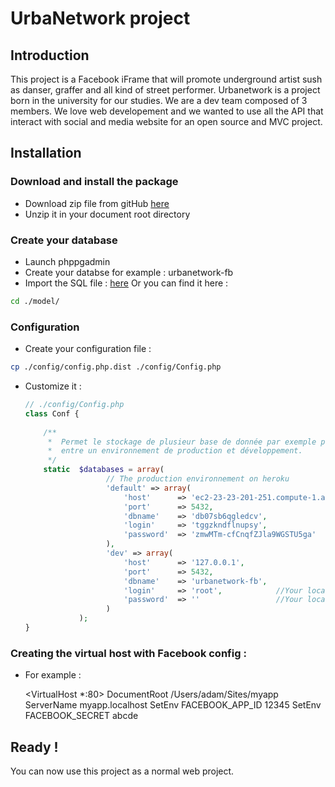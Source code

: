 UrbaNetwork project
===============================================================

## Introduction
This project is a Facebook iFrame that will promote underground artist sush as danser, graffer and all kind of street performer.
Urbanetwork is a project born in the university for our studies. We are a dev team composed of 3 members.
We love web developement and we wanted to use all the API that interact with social and media website for an open source and MVC project.

## Installation
### Download and install the package
* Download zip file from gitHub [here](https://github.com/amineamanzou/UrbaNetwork-FBiFrame)
* Unzip it in your document root directory

### Create your database

* Launch phppgadmin
* Create your databse for example : urbanetwork-fb
* Import the SQL file : [here](https://github.com/amineamanzou/UrbaNetwork-FBiFrame/blob/master/model/schemacreate.sql)
    Or you can find it here :

```bash
cd ./model/
```

### Configuration

* Create your configuration file :

```bash
cp ./config/config.php.dist ./config/Config.php
```

* Customize it :

  ```php
  // ./config/Config.php
  class Conf {
      
      /**
       *  Permet le stockage de plusieur base de donnée par exemple pour switcher
       *  entre un environnement de production et développement.
       */
      static  $databases = array(
                    // The production environnement on heroku
                    'default' => array( 
                        'host'      => 'ec2-23-23-201-251.compute-1.amazonaws.com',
                        'port'      => 5432,
                        'dbname'    => 'db07sb6qgledcv',
                        'login'     => 'tggzkndflnupsy',
                        'password'  => 'zmwMTm-cfCnqfZJla9WGSTU5ga' 
                    ),
                    'dev' => array(
                        'host'      => '127.0.0.1',
                        'port'      => 5432,
                        'dbname'    => 'urbanetwork-fb',  
                        'login'     => 'root',            //Your local login
                        'password'  => ''                 //Your local pass
                    )
              );
  }
  ```

### Creating the virtual host with Facebook config :

* For example :
    
    <VirtualHost *:80>
        DocumentRoot /Users/adam/Sites/myapp
        ServerName myapp.localhost
        SetEnv FACEBOOK_APP_ID 12345
        SetEnv FACEBOOK_SECRET abcde
    </VirtualHost>

## Ready !
You can now use this project as a normal web project.

